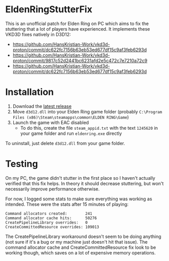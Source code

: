 # EldenRingStutterFix

This is an unofficial patch for Elden Ring on PC which aims to fix the stuttering that a lot of players have experienced. It implements these VKD3D fixes natively in D3D12:

* https://github.com/HansKristian-Work/vkd3d-proton/commit/dc622fc7156b63eb53ed677df15c9af3feb6293d
* https://github.com/HansKristian-Work/vkd3d-proton/commit/9817c52d2441bc6231afd2e5c472c7e7210a72c9
* https://github.com/HansKristian-Work/vkd3d-proton/commit/dc622fc7156b63eb53ed677df15c9af3feb6293d

# Installation

1. Download the [latest release](https://github.com/soupstream/EldenRingStutterFix/releases/latest)
2. Move `d3d12.dll` into your Elden Ring game folder (probably `C:\Program Files (x86)\Steam\steamapps\common\ELDEN RING\Game`)
3. Launch the game with EAC disabled
   * To do this, create the file `steam_appid.txt` with the text `1245620` in your game folder and run `eldenring.exe` directly

To uninstall, just delete `d3d12.dll` from your game folder.

# Testing

On my PC, the game didn't stutter in the first place so I haven't actually verified that this fix helps. In theory it should decrease stuttering, but won't necessarily improve performance otherwise.

For now, I logged some stats to make sure everything was working as intended. These were the stats after 15 minutes of playing:

```
Command allocators created:        241
Command allocator cache hits:      50276
CreatePipelineLibrary overrides:   0
CreateCommittedResource overrides: 109013
```

The CreatePipelineLibrary workaround doesn't seem to be doing anything (not sure if it's a bug or my machine just doesn't hit that issue). The command allocator cache and CreateCommittedResource fix look to be working though, which saves on a lot of expensive memory operations.
